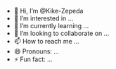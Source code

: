 - 👋 Hi, I’m @Kike-Zepeda
- 👀 I’m interested in ...
- 🌱 I’m currently learning ...
- 💞️ I’m looking to collaborate on ...
- 📫 How to reach me ...
- 😄 Pronouns: ...
- ⚡ Fun fact: ...

<!---
Kike-Zepeda/Kike-Zepeda is a ✨ special ✨ repository because its `README.md` (this file) appears on your GitHub profile.
You can click the Preview link to take a look at your changes.
--->
